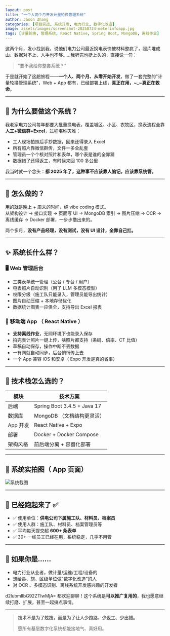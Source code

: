 ```yaml
---
layout: post
title: "一个人两个月开发计量轮换管理系统"
author: Jason Zhang
categories: [项目实战, 系统开发, 电力行业, 数字化改造]
image: assets/images/screenshot-20250724-meterinfoapp.jpg
tags: [计量轮换, 管理系统, React Native, Spring Boot, MongoDB, 离线作业]
---
```


这两个月，发小找到我，说他们电力公司最近换电表快被材料整疯了，照片堆成山、数据对不上、人手也不够……我听完也挺上头的，直接说一句：

> "要不我给你整套系统？"

于是就开始了这趟旅程——**一个人、两个月、从零开始开发**，做了一套完整的"计量轮换管理系统"，Web + App 都有，已经部署上线，**真正在用，~_~真正在救命**。

---

## 🧩 为什么要做这个系统？

我老家电力公司每年都要大批量换电表，覆盖城区、小区、农牧区，换表流程全靠**人工+微信群+Excel**，过程堪称灾难：

- 工人现场拍照后手抄数据，回来还得录入 Excel
- 所有照片靠微信群传，文件一多全乱套
- 管理员一个个核对照片和表单，哪个表是谁的全靠猜
- 数据错了还得返工，有时候来回 100 多公里

我当时就一个念头：**都 2025 年了，这种事不应该靠人脑记，应该靠系统管。**

---

## 🚧 怎么做的？

用的就是晚上 + 周末的时间，纯 vibe coding 模式。  
从架构设计 → 接口实现 → 页面写 UI → MongoDB 索引 → 图片压缩 → OCR → 离线缓存 → Docker 部署，一步步撸出来的。

两个多月，**没有产品经理，没有测试，没有 UI 设计，全靠自己扛。**

---

## ✨ 系统长什么样？

### 🖥 Web 管理后台

- 三类表单统一管理（公台 / 专台 / 用户）
- 电表照片自动识别（用了 LLM 多模态模型）
- 权限分级（施工队只能录入，管理员能导出统计）
- 图片自动压缩 + 本地存储优化
- 数据统计图表一应俱全，支持导出 Excel 报表

### 📱 移动端 App （ React Native ）

- **支持离线作业**，无网环境下也能录入保存
- 拍完表计照片一键上传，啥照片都支持（条码、倍率、CT 比值）
- 草稿自动保存，操作中断不丢数据
- 一有网就自动同步，后台悄悄传上去
- 一个 App 兼容 iOS 和安卓（ Expo 开发是真的省事）

---

## 🔧 技术栈怎么选的？

| 模块       | 技术方案                      |
|------------|-------------------------------|
| 后端       | Spring Boot 3.4.5 + Java 17   |
| 数据库     | MongoDB （文档结构更灵活）    |
| App 开发   | React Native + Expo           |
| 部署       | Docker + Docker Compose       |
| 架构风格   | 前后端分离 + 容器化部署       |

---

## 📸 系统实拍图（ App 页面）

![系统截图]( https://i.imgur.com/WksnYSG.jpeg)

---

## 💼 已经跑起来了 ✅

- ✅ 使用单位：**供电公司下属施工队、材料员、档案员**
- ✅ 使用人群：施工队、材料员、档案管理员等
- ✅ 平均每天提交超 **600+ 条表单**
- ✅ 30+ 一线员工已经在用，系统稳定，几乎不用管

---

## 🤝 如果你是……

- 电力行业从业者，做计量/运维/工程/设备的
- 想给县、旗、区级单位做"数字化改造"的人
- 对 OCR 、多模态识别、离线系统开发感兴趣的开发者

d2lubmllbG92ZTIwMjA= 都欢迎聊聊！这个系统是**可以推广复用的**，我也愿意继续打磨、扩展，甚至一起搞点事情。

---

> **技术不是为了炫技，而是为了让人少跑路、少返工、少出错。**
>  
> 愿所有基层数字化系统都能接地气、真好用。